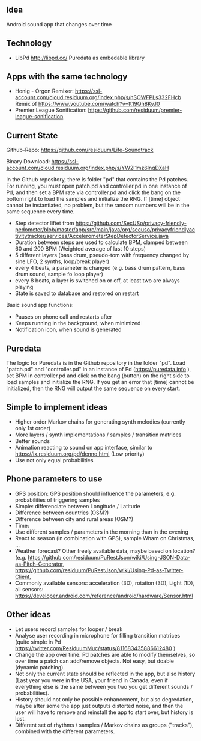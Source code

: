 ## Idea
Android sound app that changes over time

## Technology
* LibPd http://libpd.cc/ Puredata as embedable library

## Apps with the same technology
* Honig - Orgon Remixer: https://ssl-account.com/cloud.residuum.org/index.php/s/nSOWFPLs332FHcb Remix of https://www.youtube.com/watch?v=tt19Qh8KyJ0
* Premier League Sonification: https://github.com/residuum/premier-league-sonification

## Current State

Github-Repo: https://github.com/residuum/Life-Soundtrack

Binary Download: https://ssl-account.com/cloud.residuum.org/index.php/s/YW2l1mz6lnqDXaH

In the Github repository, there is folder "pd" that contains the Pd patches. For running, you must open patch.pd and controller.pd in one instance of Pd, and then set a BPM rate via controller.pd and click the bang on the bottom right to load the samples and initialize the RNG. If [time] object cannot be instantiated, no problem, but the random numbers will be in the same sequence every time.

* Step detector liftet from https://github.com/SecUSo/privacy-friendly-pedometer/blob/master/app/src/main/java/org/secuso/privacyfriendlyactivitytracker/services/AccelerometerStepDetectorService.java
* Duration between steps are used to calculate BPM, clamped between 60 and 200 BPM (Weighted average of last 10 steps)
* 5 different layers (bass drum, pseudo-tom with frequency changed by sine LFO, 2 synths, loop/break player)
* every 4 beats, a parameter is changed (e.g. bass drum pattern, bass drum sound, sample fo loop player)
* every 8 beats, a layer is switched on or off, at least two are always playing
* State is saved to database and restored on restart

Basic sound app functions:
* Pauses on phone call and restarts after 
* Keeps running in the background, when minimized
* Notification icon, when sound is generated

## Puredata
The logic for Puredata is in the Github repository in the folder "pd". Load "patch.pd" and "controller.pd" in an instance of Pd (https://puredata.info ), set BPM in controller.pd and click on the bang (button) on the right side to load samples and initialize the RNG. If you get an error that [time] cannot be initialized, then the RNG will output the same sequence on every start.

## Simple to implement ideas

* Higher order Markov chains for generating synth melodies (currently only 1st order)
* More layers / synth implementations / samples / transition matrices
* Better sounds
* Animation reacting to sound on app interface, similar to https://ix.residuum.org/pd/denno.html (Low priority)
* Use not only equal probabilities

## Phone parameters to use
* GPS position: GPS position should influence the parameters, e.g. probabilities of triggering samples
* Simple: differenciate between Longitude / Latitude
* Difference between countries (OSM?)
* Difference between city and rural areas (OSM?)
* Time: 
* Use different samples / parameters in the morning than in the evening
* React to season (in combination with GPS), sample Wham on Christmas, ...
* Weather forecast? Other freely available data, maybe based on location? (e.g. https://github.com/residuum/PuRestJson/wiki/Using-JSON-Data-as-Pitch-Generator, https://github.com/residuum/PuRestJson/wiki/Using-Pd-as-Twitter-Client, 
* Commonly available sensors: acceleration (3D), rotation (3D), Light (1D), all sensors: https://developer.android.com/reference/android/hardware/Sensor.html

## Other ideas
* Let users record samples for looper / break
* Analyse user recording in microphone for filling transition matrices (quite simple in Pd https://twitter.com/ResiduumMuc/status/811683435886612480 )
* Change the app over time: Pd patches are able to modify themselves, so over time a patch can add/remove objects. Not easy, but doable (dynamic patching).
* Not only the current state should be reflected in the app, but also history (Last year you were in the USA, your friend in Canada, even if everything else is the same between you two you get different sounds / probabilities).
* History should not only be possible enhancement, but also degredation, maybe after some the app just outputs distorted noise, and then the user will have to remove and reinstall the app to start over, but history is lost.
* Different set of rhythms / samples / Markov chains as groups ("tracks"), combined with the different parameters.
